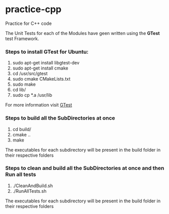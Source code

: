 # practice-cpp
Practice for C++ code

The Unit Tests for each of the Modules have geen written using the **GTest** test Framework.

### Steps to install GTest for Ubuntu:

1. sudo apt-get install libgtest-dev
2. sudo apt-get install cmake
3. cd /usr/src/gtest
4. sudo cmake CMakeLists.txt
5. sudo make
6. cd lib/
7. sudo cp \*.a /usr/lib

For more information visit [GTest](https://github.com/google/googletest)

### Steps to build all the SubDirectories at once

1. cd build/
2. cmake ..
3. make

The executables for each subdirectory will be present in the build folder in their respective folders


### Steps to clean and build all the SubDirectories at once and then Run all tests

1. ./CleanAndBuild.sh
2. ./RunAllTests.sh

The executables for each subdirectory will be present in the build folder in their respective folders
